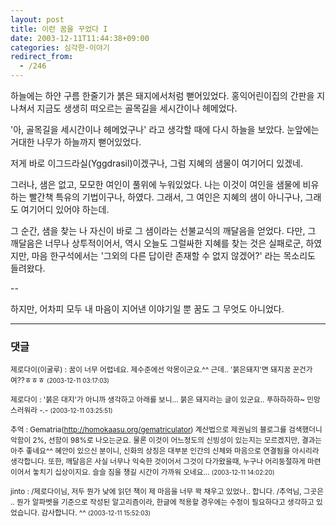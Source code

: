 ```yaml
---
layout: post
title: 이런 꿈을 꾸었다 I
date: 2003-12-11T11:44:38+09:00
categories: 심각한-이야기
redirect_from:
  - /246
---
```


하늘에는 하얀 구름 한줄기가 붉은 돼지에서처럼 뻗어있었다. 홍익어린이집의 간판을 지나쳐서 지금도 생생히 떠오르는 골목길을 세시간이나 헤메었다.

'아, 골목길을 세시간이나 헤메었구나' 라고 생각할 때에 다시 하늘을 보았다. 눈앞에는 거대한 나무가 하늘까지 뻗어있었다.

저게 바로 이그드라실(Yggdrasil)이겠구나, 그럼 지혜의 샘물이 여기어디 있겠네.

그러나, 샘은 없고, 모모한 여인이 풀위에 누워있었다. 나는 이것이 여인을 샘물에 비유하는 빨간책 특유의 기법이구나, 하였다. 그래서, 그 여인은 지혜의 샘이 아니구나, 그래도 여기어디 있어야 하는데.

그 순간, 샘을 찾는 나 자신이 바로 그 샘이라는 선불교식의 깨달음을 얻었다. 다만, 그 깨달음은 너무나 상투적이어서, 역시 오늘도 그럴싸한 지혜를 찾는 것은 실패로군, 하였지만, 마음 한구석에서는 '그외의 다른 답이란 존재할 수 없지 않겠어?' 라는 목소리도 들려왔다.

--

하지만, 어차피 모두 내 마음이 지어낸 이야기일 뿐 꿈도 그 무엇도 아니었다.

* * *

### 댓글



<!--- cmt:520 --->
<!--- mail: --->
<!--- parent:0 --->

<small>제로다이(이굴루) : 꿈이 너무 어렵네요. 제수준에선 악몽이군요.^^ 근데.. '붉은돼지'면 돼지꿈 꾼건가여??ㅎㅎㅎ <small>(2003-12-11 03:17:03)</small></small>


<!--- cmt:521 --->
<!--- mail: --->
<!--- parent:0 --->

<small>제로다이 : '붉은 대지'가 아니까 생각하고 아래를 보니... 붉은 돼지라는 글이 있군요.. 푸하하하하~ 민망스러워라 *-.-* <small>(2003-12-11 03:25:51)</small></small>


<!--- cmt:522 --->
<!--- mail: --->
<!--- parent:0 --->

<small>추억 : Gematria(http://homokaasu.org/gematriculator) 계산법으로 제권님의 블로그를 검색했더니 악함이 2%, 선함이 98%로 나오는군요. 물론 이것이 어느정도의 신빙성이 있는지는 모르겠지만, 결과는 아주 좋네요^^  혜안이 있으신 분이니, 신화의 상징은 대부분 인간의 신체와 마음으로 연결됨을 아시리라 생각합니다. 또한, 깨달음은 사실 너무나 익숙한 것이어서 그것이 다가왔을때, 누구나 어리둥절하게 마련이어서 놓치기 십상이지요. 슬슬 짐을 챙길 시간이 가까워 오네요... <small>(2003-12-11 14:02:20)</small></small>


<!--- cmt:523 --->
<!--- mail: --->
<!--- parent:0 --->

<small>jinto : /제로다이님, 저두 뭔가 낮에 읽던 책이 제 마음을 너무 꽉 채우고 있었나.. 합니다. /추억님, 그곳은 .. 뭔가 알파벳을 기준으로 작성된 알고리즘이라, 한글에 적용할 경우에는 수정이 필요하다고 생각하고 있었습니다.  감사합니다. ^^ <small>(2003-12-11 15:52:03)</small></small>

